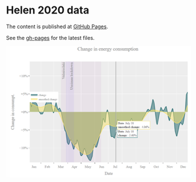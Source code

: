 # Helen 2020 data

The content is  published at [GitHub Pages](https://np-8.github.io/helen-2020-consumption-data/).

See the [gh-pages](https://github.com/np-8/helen-2020-consumption-data/tree/gh-pages) for the latest files. 

[![](plot.png)](https://np-8.github.io/helen-2020-consumption-data/)